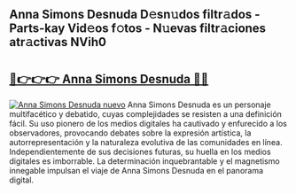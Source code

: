 ## Anna Simons Desnuda D𝚎sn𝚞dos filtr𝚊dos - Parts-kay Vid𝚎os f𝚘tos - N𝚞evas filtr𝚊ciones atr𝚊ctivas NVih0

# <h2><a href="http://mbbxsgm.tromn.icu/?c=Anna+Simons+Desnuda">🔗👉👉👉 Anna Simons Desnuda 🔗🔗</a></h2>

[![Anna Simons Desnuda nuevo](https://i.imgur.com/pEAQMta.gif)](http://mbbxsgm.tromn.icu/?c=Anna+Simons+Desnuda)
Anna Simons Desnuda es un personaje multifacético y debatido, cuyas complejidades se resisten a una definición fácil.  Su uso pionero de los medios digitales ha cautivado y enfurecido a los observadores, provocando debates sobre la expresión artística, la autorrepresentación y la naturaleza evolutiva de las comunidades en línea. Independientemente de sus decisiones futuras, su huella en los medios digitales es imborrable. La determinación inquebrantable y el magnetismo innegable impulsan el viaje de Anna Simons Desnuda en el panorama digital.
